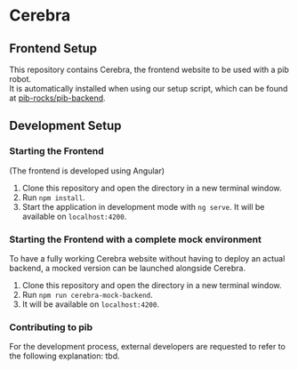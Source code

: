# Cerebra

## Frontend Setup

This repository contains Cerebra, the frontend website to be used with a pib robot.  
It is automatically installed when using our setup script, which can be found at [pib-rocks/pib-backend](https://github.com/pib-rocks/pib-backend/blob/main/setup/setup-pib.sh).

## Development Setup

### Starting the Frontend

(The frontend is developed using Angular)

1. Clone this repository and open the directory in a new terminal window.
2. Run `npm install`.
3. Start the application in development mode with `ng serve`. It will be available on `localhost:4200`.

### Starting the Frontend with a complete mock environment

To have a fully working Cerebra website without having to deploy an actual backend, a mocked version can be launched alongside Cerebra.

1. Clone this repository and open the directory in a new terminal window.
2. Run `npm run cerebra-mock-backend`.
3. It will be available on `localhost:4200`.

### Contributing to pib

For the development process, external developers are requested to refer to the following explanation: tbd.
